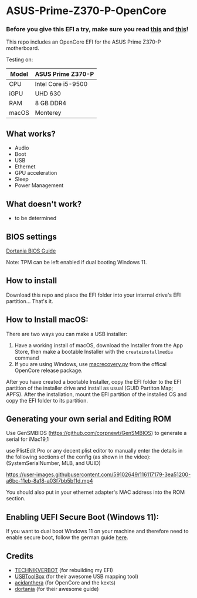 # ASUS-Prime-Z370-P-OpenCore
 
### Before you give this EFI a try, make sure you read [this](#generating-your-own-serial-and-editing-rom) and [this](#enabling-uefi-secure-boot-windows-11)!

This repo includes an OpenCore EFI for the ASUS Prime Z370-P motherboard.

Testing on:

Model | ASUS Prime Z370-P
------------- | ---------------
CPU | Intel Core i5-9500
iGPU | UHD 630
RAM | 8 GB DDR4
macOS | Monterey

## What works?

- Audio
- Boot
- USB
- Ethernet
- GPU acceleration
- Sleep
- Power Management

## What doesn't work?

- to be determined

## BIOS settings

[Dortania BIOS Guide](https://dortania.github.io/OpenCore-Install-Guide/AMD/zen.html#amd-bios-settings)

Note: TPM can be left enabled if dual booting Windows 11.

## How to install

Download this repo and place the EFI folder into your internal drive's EFI partition... That's it.

## How to Install macOS:

There are two ways you can make a USB installer:

1. Have a working install of macOS, download the Installer from the App Store, then make a bootable Installer with the `createinstallmedia` command
2. If you are using Windows, use [macrecovery.py](https://dortania.github.io/OpenCore-Install-Guide/installer-guide/winblows-install.html) from the offical OpenCore release package.

After you have created a bootable Installer, copy the EFI folder to the EFI partition of the installer drive and install as usual (GUID Partiton Map; APFS). After the installation, mount the EFI partition of the installed OS and copy the EFI folder to its partition.

## Generating your own serial and Editing ROM

Use GenSMBIOS (https://github.com/corpnewt/GenSMBIOS) to generate a serial for iMac19,1

use PlistEdit Pro or any decent plist editor to manually enter the details in the following sections of the config (as shown in the video): (SystemSerialNumber, MLB, and UUID)

https://user-images.githubusercontent.com/59102649/116117179-3ea51200-a6bc-11eb-8a18-a03f7bb5bf1d.mp4

You should also put in your ethernet adapter's MAC address into the ROM section.

## Enabling UEFI Secure Boot (Windows 11):

If you want to dual boot Windows 11 on your machine and therefore need to enable secure boot, follow the german guide [here](https://www.hackintosh-forum.de/forum/thread/54966-uefi-secure-boot-windows-11-und-monterey-dualboot-mit-opencore-teil-1/).

## Credits

* [TECHNIKVERBOT](https://github.com/TECHNIKVERBOT) (for rebuilding my EFI)
* [USBToolBox](https://github.com/USBToolBox) (for their awesome USB mapping tool)
* [acidanthera](https://github.com/acidanthera) (for OpenCore and the kexts)
* [dortania](https://dortania.github.io/OpenCore-Install-Guide/) (for their awesome guide)
